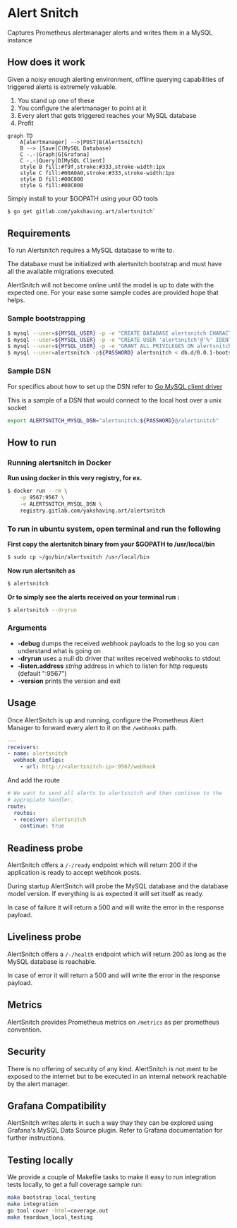 # Alert Snitch

Captures Prometheus alertmanager alerts and writes them in a MySQL instance

## How does it work

Given a noisy enough alerting environment, offline querying capabilities of
triggered alerts is extremely valuable.

1. You stand up one of these
1. You configure the alertmanager to point at it
1. Every alert that gets triggered reaches your MySQL database
1. Profit

```mermaid
graph TD
    A[alertmanager] -->|POST|B(AlertSnitch)
    B --> |Save|C(MySQL Database)
    C -.-|Graph|G[Grafana]
    C -.-|Query|D[MySQL Client]
    style B fill:#f9f,stroke:#333,stroke-width:1px
    style C fill:#00A0A0,stroke:#333,stroke-width:1px
    style D fill:#00C000
    style G fill:#00C000
```

Simply install to your $GOPATH using your GO tools
```sh
$ go get gitlab.com/yakshaving.art/alertsnitch`
```
## Requirements

To run Alertsnitch requires a MySQL database to write to.

The database must be initialized with alertsnitch bootstrap and must have all
the available migrations executed.

AlertSnitch will not become online until the model is up to date with the
expected one. For your ease some sample codes are provided hope that helps.

### Sample bootstrapping

```bash
$ mysql --user=${MYSQL_USER} -p -e "CREATE DATABASE alertsnitch CHARACTER SET utf8mb4 COLLATE utf8mb4_unicode_ci;"
$ mysql --user=${MYSQL_USER} -p -e "CREATE USER 'alertsnitch'@'%' IDENTIFIED BY '${PASSWORD}';"
$ mysql --user=${MYSQL_USER} -p -e "GRANT ALL PRIVILEGES ON alertsnitch.* TO 'alertsnitch'@'%' IDENTIFIED BY '${PASSWORD}';"
$ mysql --user=alertsnitch -p${PASSWORD} alertsnitch < db.d/0.0.1-bootstrap.sql
```

### Sample DSN

For specifics about how to set up the DSN refer to [Go MySQL client driver][1]

This is a sample of a DSN that would connect to the local host over a unix socket

```bash
export ALERTSNITCH_MYSQL_DSN="alertsnitch:${PASSWORD}@/alertsnitch"
```

## How to run
### Running alertsnitch in Docker
**Run using docker in this very registry, for ex.**

```sh
$ docker run --rm \
    -p 9567:9567 \
    -e ALERTSNITCH_MYSQL_DSN \
    registry.gitlab.com/yakshaving.art/alertsnitch
```
### To run in ubuntu system, open terminal and run the following
**First copy the alertsnitch binary from your $GOPATH to /usr/local/bin**
```sh
$ sudo cp ~/go/bin/alertsnitch /usr/local/bin
```
**Now run alertsnitch as**
```sh
$ alertsnitch
```
**Or to simply see the alerts received on your terminal run :**
```sh
$ alertsnitch --dryrun
```
### Arguments

* **-debug** dumps the received webhook payloads to the log so you can understand what is going on
* **-dryrun** uses a null db driver that writes received webhooks to stdout
* **-listen.address** _string_ address in which to listen for http requests (default ":9567")
* **-version** prints the version and exit


## Usage

Once AlertSnitch is up and running, configure the Prometheus Alert Manager to
forward every alert to it on the `/webhooks` path.

```yaml
---
receivers:
- name: alertsnitch
  webhook_configs:
    - url: http://<alertsnitch-ip>:9567/webhook
```

And add the route

```yaml
# We want to send all alerts to alertsnitch and then continue to the
# appropiate handler.
route:
  routes:
  - receiver: alertsnitch
    continue: true
```

## Readiness probe

AlertSnitch offers a `/-/ready` endpoint which will return 200 if the
application is ready to accept webhook posts.

During startup AlertSnitch will probe the MySQL database and the database
model version. If everything is as expected it will set itself as ready.

In case of failure it will return a 500 and will write the error in the
response payload.

## Liveliness probe

AlertSnitch offers a `/-/health` endpoint which will return 200 as long as
the MySQL database is reachable.

In case of error it will return a 500 and will write the error in the
response payload.

## Metrics

AlertSnitch provides Prometheus metrics on `/metrics` as per prometheus
convention.

## Security

There is no offering of security of any kind. AlertSnitch is not ment to be
exposed to the internet but to be executed in an internal network reachable
by the alert manager.

## Grafana Compatibility

AlertSnitch writes alerts in such a way thay they can be explored using
Grafana's MySQL Data Source plugin. Refer to Grafana documentation for
further instructions.

## Testing locally

We provide a couple of Makefile tasks to make it easy to run integration tests
locally, to get a full coverage sample run:

```sh
make bootstrap_local_testing
make integration
go tool cover -html=coverage.out
make teardown_local_testing
```

[1]: https://github.com/go-sql-driver/mysql
